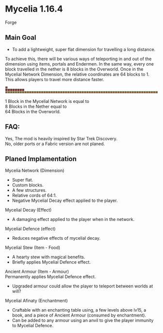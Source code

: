 # Mycelia 1.16.4
Forge
  
## Main Goal
- To add a lightweight, super flat dimension for travelling a long distance.  
  
To achieve this, there will be various ways of teleporting in and out of the dimension using items, portals and Endermen. In the same way, every one block travelled in the nether is 8 blocks in the Overworld. Once in the Mycelial Network Dimension, the relative coordinates are 64 blocks to 1. This allows players to travel more distance faster.  
  
![1 Block in the Mycelial Network is equal to, 8 Blocks in the Nether is equal to, 64 Blocks in the Overworld](https://raw.githubusercontent.com/Mortimyrrh/Mycelia-Forge/main/icons/1-8-64%20x2.png)

1 Block in the Mycelial Network is equal to    
8 Blocks in the Nether equal to  
64 Blocks in the Overworld.   
  
  
## FAQ: 
Yes, The mod is heavily inspired by Star Trek Discovery.  
No, older ports or a Fabric version are not planed.  
     
       
## Planed Implamentation  
  
Mycelia Network (Dimension)  
- Super flat.
- Custom blocks.
- A few structures. 
- Relative cords of 64:1.
- Negative Mycelial Decay effect applied to the player.  
  
Mycelial Decay (Effect)  
- A damaging effect applied to the player when in the network.  
  
Mycelial Defence (effect)  
- Reduces negative effects of mycelial decay.  
  
Mycelial Stew (Item - Food)  
- A hearty stew with magical benefits. 
- Briefly applies Mycelial Defence effect.  
  
Ancient Armour (Item - Armour)  
Permanently applies Mycelial Defence effect.
- Upgraded armour could allow the player to teleport between worlds at will?  
  
Mycelial Afinaty (Enchantment)  
- Craftable with an enchanting table using, a few levels above lv15, a book, and a piece of Ancient Armour (consumed by enchantment).
- Can be added to any armour using an anvil to give the player immunity to Mycelial Defence.  
